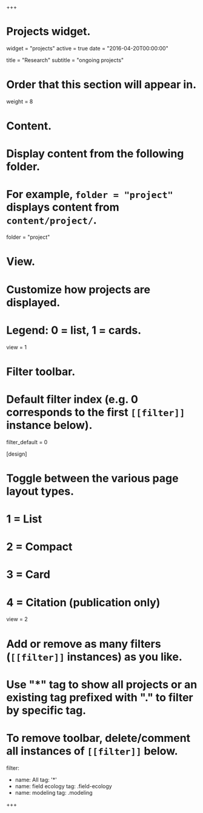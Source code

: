 +++
# Projects widget.
widget = "projects"
active = true
date = "2016-04-20T00:00:00"

title = "Research"
subtitle = "ongoing projects"

# Order that this section will appear in.
weight = 8

# Content.
# Display content from the following folder.
# For example, `folder = "project"` displays content from `content/project/`.
folder = "project"

# View.
# Customize how projects are displayed.
# Legend: 0 = list, 1 = cards.
view = 1

# Filter toolbar.

# Default filter index (e.g. 0 corresponds to the first `[[filter]]` instance below).
filter_default = 0

[design]
  # Toggle between the various page layout types.
  #   1 = List
  #   2 = Compact
  #   3 = Card
  #   4 = Citation (publication only)
  view = 2

# Add or remove as many filters (`[[filter]]` instances) as you like.
# Use "*" tag to show all projects or an existing tag prefixed with "." to filter by specific tag.
# To remove toolbar, delete/comment all instances of `[[filter]]` below.

filter:
- name: All
  tag: '*'
- name: field ecology
  tag: .field-ecology
- name: modeling
  tag: .modeling

+++
